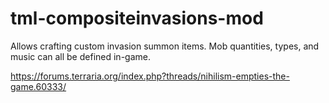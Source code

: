 # tml-compositeinvasions-mod
Allows crafting custom invasion summon items. Mob quantities, types, and music can all be defined in-game.

https://forums.terraria.org/index.php?threads/nihilism-empties-the-game.60333/
